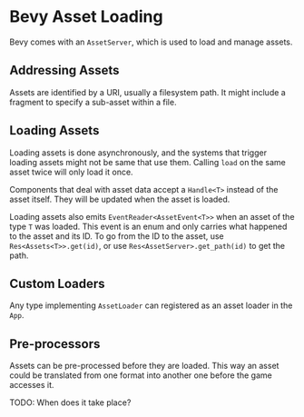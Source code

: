 # Bevy Asset Loading

Bevy comes with an `AssetServer`, which is used to load and manage assets.

## Addressing Assets

Assets are identified by a URI, usually a filesystem path.
It might include a fragment to specify a sub-asset within a file.

## Loading Assets

Loading assets is done asynchronously,
and the systems that trigger loading assets might not be same that use them.
Calling `load` on the same asset twice will only load it once.

Components that deal with asset data accept a `Handle<T>` instead of the asset itself.
They will be updated when the asset is loaded.

Loading assets also emits `EventReader<AssetEvent<T>>` when an asset of the type `T` was loaded.
This event is an enum and only carries what happened to the asset and its ID.
To go from the ID to the asset, use `Res<Assets<T>>.get(id)`,
or use `Res<AssetServer>.get_path(id)` to get the path.

## Custom Loaders

Any type implementing `AssetLoader` can registered as an asset loader in the `App`.

## Pre-processors

Assets can be pre-processed before they are loaded.
This way an asset could be translated from one format into another one
before the game accesses it.

TODO: When does it take place?
